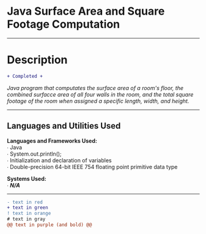 <h1>Java Surface Area and Square Footage Computation</h1>

<hr>

# Description
 
```diff
+ Completed +

```

<i>Java program that computates the surface area of a room's floor, the combined surfacce area of all four walls in the room, and the total square footage of the room when assigned a specific length, width, and height.</i>
  
<hr>

## Languages and Utilities Used

<b>Languages and Frameworks Used:</b> <br>
∙ Java <br>
∙ System.out.println(); <br>
∙ Initialization and declaration of variables <br>
∙ Double-precision 64-bit IEEE 754 floating point primitive data type

  <b>Systems Used:</b> <br>
    ∙ <b><i>N/A</i></b>

<hr>

```diff
- text in red
+ text in green
! text in orange
# text in gray
@@ text in purple (and bold) @@
```
